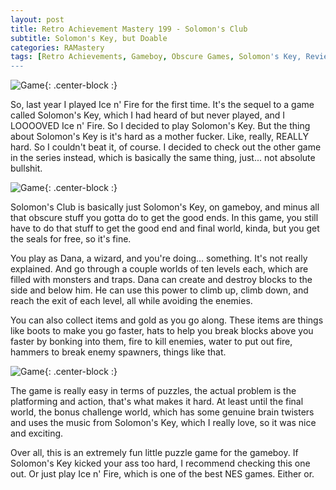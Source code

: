 ```yaml
---
layout: post
title: Retro Achievement Mastery 199 - Solomon's Club
subtitle: Solomon's Key, but Doable
categories: RAMastery
tags: [Retro Achievements, Gameboy, Obscure Games, Solomon's Key, Reviews]
---
```



![Game](https://imgur.com/P3Bbgh9.png){: .center-block :}

So, last year I played Ice n' Fire for the first time. It's the sequel to a game called Solomon's Key, which I had heard of but never played, and I LOOOOVED Ice n' Fire. So I decided to play Solomon's Key. But the thing about Solomon's Key is it's hard as a mother fucker. Like, really, REALLY hard. So I couldn't beat it, of course. I decided to check out the other game in the series instead, which is basically the same thing, just... not absolute bullshit.

![Game](https://imgur.com/M4p7Zwm.png){: .center-block :}

Solomon's Club is basically just Solomon's Key, on gameboy, and minus all that obscure stuff you gotta do to get the good ends. In this game, you still have to do that stuff to get the good end and final world, kinda, but you get the seals for free, so it's fine.

You play as Dana, a wizard, and you're doing... something. It's not really explained. And go through a couple worlds of ten levels each, which are filled with monsters and traps. Dana can create and destroy blocks to the side and below him. He can use this power to climb up, climb down, and reach the exit of each level, all while avoiding the enemies.

You can also collect items and gold as you go along. These items are things like boots to make you go faster, hats to help you break blocks above you faster by bonking into them, fire to kill enemies, water to put out fire, hammers to break enemy spawners, things like that.

![Game](https://imgur.com/I0VUjWP.png){: .center-block :}

The game is really easy in terms of puzzles, the actual problem is the platforming and action, that's what makes it hard. At least until the final world, the bonus challenge world, which has some genuine brain twisters and uses the music from Solomon's Key, which I really love, so it was nice and exciting.

Over all, this is an extremely fun little puzzle game for the gameboy. If Solomon's Key kicked your ass too hard, I recommend checking this one out. Or just play Ice n' Fire, which is one of the best NES games. Either or.